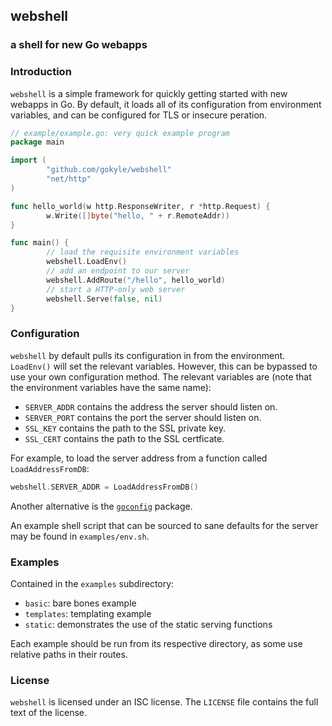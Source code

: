 ## webshell
### a shell for new Go webapps

### Introduction

`webshell` is a simple framework for quickly getting started with new
webapps in Go. By default, it loads all of its configuration from
environment variables, and can be configured for TLS or insecure
peration.

```go
// example/example.go: very quick example program
package main

import (
        "github.com/gokyle/webshell"
        "net/http"
)

func hello_world(w http.ResponseWriter, r *http.Request) {
        w.Write([]byte("hello, " + r.RemoteAddr))
}

func main() {
        // load the requisite environment variables
        webshell.LoadEnv()
        // add an endpoint to our server
        webshell.AddRoute("/hello", hello_world)
        // start a HTTP-only web server
        webshell.Serve(false, nil)
}
```

### Configuration

`webshell` by default pulls its configuration in from the environment.
`LoadEnv()` will set the relevant variables. However, this can be
bypassed to use your own configuration method. The relevant variables
are (note that the environment variables have the same name):

* `SERVER_ADDR` contains the address the server should listen on.
* `SERVER_PORT` contains the port the server should listen on.
* `SSL_KEY` contains the path to the SSL private key.
* `SSL_CERT` contains the path to the SSL certficate.

For example, to load the server address from a function called
`LoadAddressFromDB`:

```go
webshell.SERVER_ADDR = LoadAddressFromDB()
```

Another alternative is the [`goconfig`](https://github.com/gokyle/goconfig)
package.

An example shell script that can be sourced to sane defaults for the
server may be found in `examples/env.sh`.

### Examples
Contained in the `examples` subdirectory:
* `basic`: bare bones example
* `templates`: templating example
* `static`: demonstrates the use of the static serving functions

Each example should be run from its respective directory, as some use
relative paths in their routes.

### License

`webshell` is licensed under an ISC license. The `LICENSE` file contains
the full text of the license.
